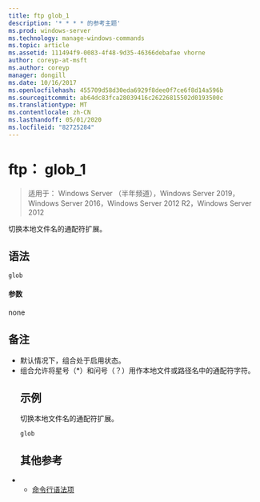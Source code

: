 ```yaml
---
title: ftp glob_1
description: '* * * * 的参考主题'
ms.prod: windows-server
ms.technology: manage-windows-commands
ms.topic: article
ms.assetid: 111494f9-0083-4f48-9d35-46366debafae vhorne
author: coreyp-at-msft
ms.author: coreyp
manager: dongill
ms.date: 10/16/2017
ms.openlocfilehash: 455709d58d30eda6929f8dee0f7ce6f8d14a596b
ms.sourcegitcommit: ab64dc83fca28039416c26226815502d0193500c
ms.translationtype: MT
ms.contentlocale: zh-CN
ms.lasthandoff: 05/01/2020
ms.locfileid: "82725284"
---
```

# <a name="ftp-glob_1"></a>ftp： glob_1

> 适用于： Windows Server （半年频道），Windows Server 2019，Windows Server 2016，Windows Server 2012 R2，Windows Server 2012

切换本地文件名的通配符扩展。   
## <a name="syntax"></a>语法  
```  
glob  
```  
#### <a name="parameters"></a>参数  
none  
## <a name="remarks"></a>备注  
- 默认情况下，组合处于启用状态。  
- 组合允许将星号（*）和问号（？）用作本地文件或路径名中的通配符字符。  
  ## <a name="examples"></a>示例  
  切换本地文件名的通配符扩展。  
  ```  
  glob  
  ```  
  ## <a name="additional-references"></a>其他参考  
- - [命令行语法项](command-line-syntax-key.md)  
